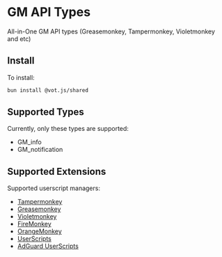 # GM API Types

[tampermonkey-link]: https://www.tampermonkey.net/index.php
[userscripts-safari]: https://github.com/quoid/userscripts
[violetmonkey-link]: https://violentmonkey.github.io
[adguard-userscripts]: https://kb.adguard.com/en/general/userscripts#supported-apps
[firemonkey-link]: https://github.com/erosman/firemonkey
[greasemonkey-link]: https://github.com/greasemonkey/greasemonkey
[orangemonkey-link]: https://chromewebstore.google.com/detail/OrangeMonkey/ekmeppjgajofkpiofbebgcbohbmfldaf

All-in-One GM API types (Greasemonkey, Tampermonkey, Violetmonkey and etc)

## Install

To install:

```bash
bun install @vot.js/shared
```

## Supported Types

Currently, only these types are supported:

- GM_info
- GM_notification

<!-- window.focus, GM storage not supported in UserScripts -->

## Supported Extensions

Supported userscript managers:

- [Tampermonkey][tampermonkey-link]
- [Greasemonkey][greasemonkey-link]
- [Violetmonkey][violetmonkey-link]
- [FireMonkey][violetmonkey-link]
- [OrangeMonkey][violetmonkey-link]
- [UserScripts][userscripts-safari]
- [AdGuard UserScripts][adguard-userscripts]
